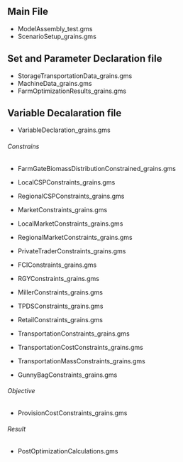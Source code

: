 ## Main File
+ ModelAssembly_test.gms
+ ScenarioSetup_grains.gms

## Set and Parameter Declaration file
+ StorageTransportationData_grains.gms
+ MachineData_grains.gms
+ FarmOptimizationResults_grains.gms

## Variable Decalaration file
+ VariableDeclaration_grains.gms

###### Constrains

+ FarmGateBiomassDistributionConstrained_grains.gms

+ LocalCSPConstraints_grains.gms
+ RegionalCSPConstraints_grains.gms

+ MarketConstraints_grains.gms
+ LocalMarketConstraints_grains.gms
+ RegionalMarketConstraints_grains.gms
+ PrivateTraderConstraints_grains.gms

+ FCIConstraints_grains.gms
+ RGYConstraints_grains.gms

+ MillerConstraints_grains.gms

+ TPDSConstraints_grains.gms
+ RetailConstraints_grains.gms

+ TransportationConstraints_grains.gms
+ TransportationCostConstraints_grains.gms
+ TransportationMassConstraints_grains.gms

+ GunnyBagConstraints_grains.gms

###### Objective

+ ProvisionCostConstraints_grains.gms

###### Result

+ PostOptimizationCalculations.gms

